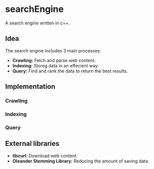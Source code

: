# searchEngine
A search engine written in c++.

## Idea
The search engine includes 3 main processes:
- **Crawling:** Fetch and parse web content. 
- **Indexing:** Storeg data in an effecient way.
- **Query:** Find and rank the data to return the best results.

## Implementation

### Crawling

### Indexing

### Query

## External libraries

- **libcurl:** Download web content.
- **Oleander Stemming Library:** Reducing the amount of saving data.
